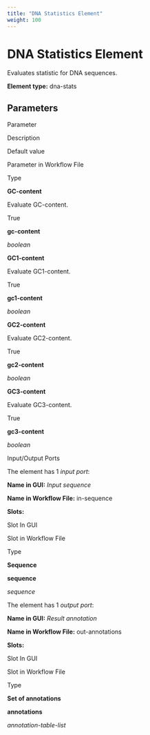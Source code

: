 ```yaml
---
title: "DNA Statistics Element"
weight: 100
---
```



# DNA Statistics Element

Evaluates statistic for DNA sequences.

**Element type:** dna-stats

Parameters
----------

Parameter

Description

Default value

Parameter in Workflow File

Type

**GC-content**

Evaluate GC-content.

True

**gc-content**

_boolean_

**GC1-content**

Evaluate GC1-content.

True

**gc1-content**

_boolean_

**GC2-content**

Evaluate GC2-content.

True

**gc2-content**

_boolean_

**GC3-content**

Evaluate GC3-content.

True

**gc3-content**

_boolean_

Input/Output Ports

The element has 1 _input port_:

**Name in GUI:** _Input sequence_

**Name in Workflow File:** in-sequence

**Slots:**

Slot In GUI

Slot in Workflow File

Type

**Sequence**

**sequence**

_sequence_

The element has 1 _output port_:

**Name in GUI:** _Result annotation_

**Name in Workflow File:** out-annotations

**Slots:**

Slot In GUI

Slot in Workflow File

Type

**Set of annotations**

**annotations**

_annotation-table-list_
